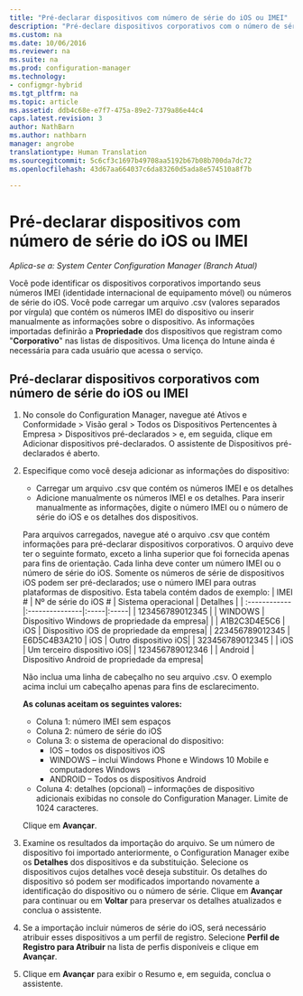 ```yaml
---
title: "Pré-declarar dispositivos com número de série do iOS ou IMEI"
description: "Pré-declare dispositivos corporativos com o número de série do iOS ou IMEI deles."
ms.custom: na
ms.date: 10/06/2016
ms.reviewer: na
ms.suite: na
ms.prod: configuration-manager
ms.technology:
- configmgr-hybrid
ms.tgt_pltfrm: na
ms.topic: article
ms.assetid: ddb4c68e-e7f7-475a-89e2-7379a86e44c4
caps.latest.revision: 3
author: NathBarn
ms.author: nathbarn
manager: angrobe
translationtype: Human Translation
ms.sourcegitcommit: 5c6cf3c1697b49708aa5192b67b08b700da7dc72
ms.openlocfilehash: 43d67aa664037c6da83260d5ada8e574510a8f7b

---
```

# <a name="predeclare-devices-with-imei-or-ios-serial-numbers"></a>Pré-declarar dispositivos com número de série do iOS ou IMEI

*Aplica-se a: System Center Configuration Manager (Branch Atual)*

Você pode identificar os dispositivos corporativos importando seus números IMEI (identidade internacional de equipamento móvel) ou números de série do iOS. Você pode carregar um arquivo .csv (valores separados por vírgula) que contém os números IMEI do dispositivo ou inserir manualmente as informações sobre o dispositivo.  As informações importadas definirão a **Propriedade** dos dispositivos que registram como "**Corporativo**" nas listas de dispositivos. Uma licença do Intune ainda é necessária para cada usuário que acessa o serviço.  

## <a name="predeclare-corporate-owned-devices-with-imei-or-ios-serial-number"></a>Pré-declarar dispositivos corporativos com número de série do iOS ou IMEI

1.  No console do Configuration Manager, navegue até Ativos e Conformidade > Visão geral > Todos os Dispositivos Pertencentes à Empresa > Dispositivos pré-declarados > e, em seguida, clique em Adicionar dispositivos pré-declarados. O assistente de Dispositivos pré-declarados é aberto.
2.  Especifique como você deseja adicionar as informações do dispositivo:
     -  Carregar um arquivo .csv que contém os números IMEI e os detalhes
     -  Adicione manualmente os números IMEI e os detalhes. Para inserir manualmente as informações, digite o número IMEI ou o número de série do iOS e os detalhes dos dispositivos.

      Para arquivos carregados, navegue até o arquivo .csv que contém informações para pré-declarar dispositivos corporativos. O arquivo deve ter o seguinte formato, exceto a linha superior que foi fornecida apenas para fins de orientação. Cada linha deve conter um número IMEI ou o número de série do iOS. Somente os números de série de dispositivos iOS podem ser pré-declarados; use o número IMEI para outras plataformas de dispositivo. Esta tabela contém dados de exemplo:
      | IMEI #  | Nº de série do iOS #  | Sistema operacional | Detalhes |
      | :------------ |:---------------|:-----|:-----|
      | 123456789012345    |   | WINDOWS | Dispositivo Windows de propriedade da empresa|
      |       | A1B2C3D4E5C6 |   iOS |  Dispositivo iOS de propriedade da empresa|
      | 223456789012345 | E6D5C4B3A210 |   iOS |    Outro dispositivo iOS|
      | 323456789012345 |        |   iOS |  Um terceiro dispositivo iOS|
      | 123456789012346 |         |   Android |     Dispositivo Android de propriedade da empresa|

    Não inclua uma linha de cabeçalho no seu arquivo .csv. O exemplo acima inclui um cabeçalho apenas para fins de esclarecimento.

    **As colunas aceitam os seguintes valores:**    
      - Coluna 1: número IMEI sem espaços
      - Coluna 2: número de série do iOS
      - Coluna 3: o sistema de operacional do dispositivo:
         - IOS – todos os dispositivos iOS
         - WINDOWS – inclui Windows Phone e Windows 10 Mobile e computadores Windows
         - ANDROID – Todos os dispositivos Android
      - Coluna 4: detalhes (opcional) – informações de dispositivo adicionais exibidas no console do Configuration Manager. Limite de 1024 caracteres.

    Clique em **Avançar**.

3. Examine os resultados da importação do arquivo. Se um número de dispositivo foi importado anteriormente, o Configuration Manager exibe os **Detalhes** dos dispositivos e da substituição. Selecione os dispositivos cujos detalhes você deseja substituir. Os detalhes do dispositivo só podem ser modificados importando novamente a identificação do dispositivo ou o número de série. Clique em **Avançar** para continuar ou em **Voltar** para preservar os detalhes atualizados e conclua o assistente.

4. Se a importação incluir números de série do iOS, será necessário atribuir esses dispositivos a um perfil de registro. Selecione **Perfil de Registro para Atribuir** na lista de perfis disponíveis e clique em **Avançar**.

5. Clique em **Avançar** para exibir o Resumo e, em seguida, conclua o assistente.



<!--HONumber=Nov16_HO1-->


